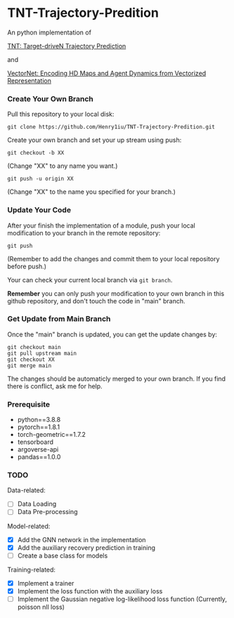 # TNT-Trajectory-Predition

An python implementation of 

[TNT: Target-driveN Trajectory Prediction](https://arxiv.org/abs/2008.08294#:~:text=TNT%20has%20three%20stages%20which,state%20sequences%20conditioned%20on%20targets.)

and

[VectorNet: Encoding HD Maps and Agent Dynamics from Vectorized Representation](https://arxiv.org/abs/2005.04259)

### Create Your Own Branch

Pull this repository to your local disk:
```
git clone https://github.com/Henry1iu/TNT-Trajectory-Predition.git
```

Create your own branch and set your up stream using push:
``` 
git checkout -b XX
``` 
(Change "XX" to any name you want.)
```
git push -u origin XX
``` 
(Change "XX" to the name you specified for your branch.)

### Update Your Code

After your finish the implementation of a module, push your local modification to your branch in the remote repository:
```
git push 
```
(Remember to add the changes and commit them to your local repository before push.)

Your can check your current local branch via ```git branch```.

**Remember** you can only push your modification to your own branch in this github repository, and don't touch the code in "main" branch.

### Get Update from Main Branch

Once the "main" branch is updated, you can get the update changes by:
```
git checkout main
git pull upstream main
git checkout XX
git merge main
```
The changes should be automaticly merged to your own branch.
If you find there is conflict, ask me for help. 

### Prerequisite
* python==3.8.8
* pytorch==1.8.1
* torch-geometric==1.7.2
* tensorboard
* argoverse-api
* pandas==1.0.0

### TODO
Data-related:
- [ ] Data Loading
- [ ] Data Pre-processing

Model-related:
- [x] Add the GNN network in the implementation
- [x] Add the auxiliary recovery prediction in training
- [ ] Create a base class for models

Training-related:
- [x] Implement a trainer
- [x] Implement the loss function with the auxiliary loss
- [ ] Implement the Gaussian negative log-likelihood loss function (Currently, poisson nll loss)

